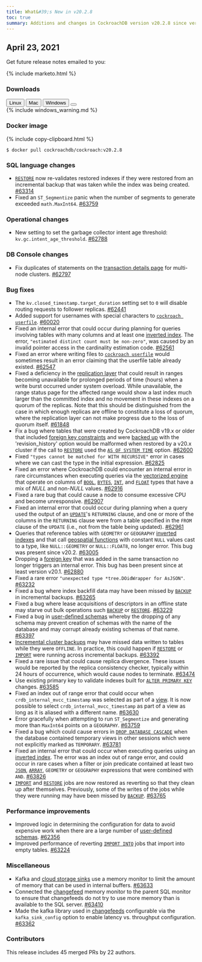 ```yaml
---
title: What&#39;s New in v20.2.8
toc: true
summary: Additions and changes in CockroachDB version v20.2.8 since version v20.2.7
---
```


## April 23, 2021

Get future release notes emailed to you:

{% include marketo.html %}


### Downloads

<div id="os-tabs" class="filters clearfix">
    <a href="https://binaries.cockroachdb.com/cockroach-v20.2.8.linux-amd64.tgz"><button id="linux" class="filter-button" data-scope="linux" data-eventcategory="linux-binary-release-notes">Linux</button></a>
    <a href="https://binaries.cockroachdb.com/cockroach-v20.2.8.darwin-10.9-amd64.tgz"><button id="mac" class="filter-button" data-scope="mac" data-eventcategory="mac-binary-release-notes">Mac</button></a>
    <a href="https://binaries.cockroachdb.com/cockroach-v20.2.8.windows-6.2-amd64.zip"><button id="windows" class="filter-button" data-scope="windows" data-eventcategory="windows-binary-release-notes">Windows</button></a>
    <a href="https://binaries.cockroachdb.com/cockroach-v20.2.8.src.tgz"><button id="source" class="filter-button" data-scope="source" data-eventcategory="source-release-notes"></a>
</div>

<section class="filter-content" data-scope="windows">
{% include windows_warning.md %}
</section>

### Docker image

{% include copy-clipboard.html %}
~~~shell
$ docker pull cockroachdb/cockroach:v20.2.8
~~~

### SQL language changes

- [`RESTORE`](../v20.2/restore.html) now re-validates restored indexes if they were restored from an incremental backup that was taken while the index was being created. [#63314][#63314]
- Fixed an `ST_Segmentize` panic when the number of segments to generate exceeded `math.MaxInt64`. [#63759][#63759]

### Operational changes

- New setting to set the garbage collector intent age threshold: `kv.gc.intent_age_threshold`. [#62788][#62788]

### DB Console changes

- Fix duplicates of statements on the [transaction details page](../v20.2/ui-transactions-page.html) for multi-node clusters. [#62797][#62797]

### Bug fixes

- The `kv.closed_timestamp.target_duration` setting set to `0` will disable routing requests to follower replicas. [#62441][#62441]
- Added support for usernames with special characters to [`cockroach userfile`](../v20.2/use-userfile-for-bulk-operations.html). [#60020][#60020]
- Fixed an internal error that could occur during planning for queries involving tables with many columns and at least one [inverted index](../v20.2/inverted-indexes.html). The error, `"estimated distinct count must be non-zero"`, was caused by an invalid pointer access in the cardinality estimation code. [#62561][#62561]
- Fixed an error where writing files to [`cockroach userfile`](../v20.2/use-userfile-for-bulk-operations.html) would sometimes result in an error claiming that the userfile table already existed. [#62547][#62547]
- Fixed a deficiency in the [replication layer](../v20.2/architecture/replication-layer.html) that could result in ranges becoming unavailable for prolonged periods of time (hours) when a write burst occurred under system overload. While unavailable, the range status page for the affected range would show a last index much larger than the committed index and no movement in these indexes on a quorum of the replicas. Note that this should be distinguished from the case in which enough replicas are offline to constitute a loss of quorum, where the replication layer can not make progress due to the loss of quorum itself. [#61848][#61848]
- Fix a bug where tables that were created by CockroachDB v19.x or older that included [foreign key constraints](../v20.2/foreign-key.html) and were [backed up](../v20.2/backup.html) with the 'revision_history' option would be malformed when restored by a v20.x cluster if the call to [`RESTORE`](../v20.2/restore.html) used the [`AS OF SYSTEM TIME`](../v20.2/as-of-system-time.html) option. [#62600][#62600]
- Fixed `"types cannot be matched for WITH RECURSIVE"` error in cases where we can cast the type in the initial expression. [#62825][#62825]
- Fixed an error where CockroachDB could encounter an internal error in rare circumstances when executing queries via the [vectorized engine](../v20.2/vectorized-execution.html) that operate on columns of [`BOOL`](../v20.2/bool.html), [`BYTES`](../v20.2/bytes.html), [`INT`](../v20.2/int.html), and [`FLOAT`](../v20.2/float.html) types that have a mix of _NULL_ and non-_NULL_ values. [#62916][#62916]
- Fixed a rare bug that could cause a node to consume excessive CPU and become unresponsive. [#62907][#62907]
- Fixed an internal error that could occur during planning when a query used the output of an [`UPDATE`](../v20.2/update.html)'s `RETURNING` clause, and one or more of the columns in the `RETURNING` clause were from a table specified in the `FROM` clause of the `UPDATE` (i.e., not from the table being updated). [#62961][#62961]
- Queries that reference tables with `GEOMETRY` or `GEOGRAPHY` [inverted indexes](../v20.2/spatial-indexes.html) and that call [geospatial functions](../v20.2/spatial-features.html) with constant `NULL` values cast to a type, like `NULL::GEOMETRY` or `NULL::FLOAT8`, no longer error. This bug was present since v20.2. [#63005][#63005]
- Dropping a [foreign key](../v20.2/foreign-key.html) that was added in the same transaction no longer triggers an internal error. This bug has been present since at least version v20.1. [#62880][#62880]
- Fixed a rare error `"unexpected type *tree.DOidWrapper for AsJSON"`. [#63232][#63232]
- Fixed a bug where index backfill data may have been missed by [`BACKUP`](../v20.2/backup.html) in incremental backups. [#63265][#63265]
- Fixed a bug where lease acquisitions of descriptors in an offline state may starve out bulk operations such [`BACKUP`](../v20.2/backup.html) or [`RESTORE`](../v20.2/restore.html). [#63229][#63229]
- Fixed a bug in [user-defined schemas](../v20.2/create-schema.html) whereby the dropping of any schema may prevent creation of schemas with the name of the database and may corrupt already existing schemas of that name. [#63397][#63397]
- [Incremental cluster backups](../v20.2/take-full-and-incremental-backups.html) may have missed data written to tables while they were `OFFLINE`. In practice, this could happen if [`RESTORE`](../v20.2/restore.html) or [`IMPORT`](../v20.2/import.html) were running across incremental backups. [#63392][#63392]
- Fixed a rare issue that could cause replica divergence. These issues would be reported by the replica consistency checker, typically within 24 hours of occurrence, which would cause nodes to terminate. [#63474][#63474]
- Use existing primary key to validate indexes built for [`ALTER PRIMARY KEY`](../v20.2/alter-primary-key.html) changes. [#63585][#63585]
- Fixed an index out of range error that could occur when `crdb_internal_mvcc_timestamp` was selected as part of a [view](../v20.2/views.html). It is now possible to select `crdb_internal_mvcc_timestamp` as part of a view as long as it is aliased with a different name. [#63630][#63630]
- Error gracefully when attempting to run `ST_Segmentize` and generating more than `MaxInt64` points on a `GEOGRAPHY`. [#63759][#63759]
- Fixed a bug which could cause errors in [`DROP DATABASE CASCADE`](../v20.2/drop-database.html) when the database contained temporary views in other sessions which were not explicitly marked as `TEMPORARY`. [#63781][#63781]
- Fixed an internal error that could occur when executing queries using an [inverted index](../v20.2/inverted-indexes.html). The error was an index out of range error, and could occur in rare cases when a filter or join predicate contained at least two [`JSON`](../v20.2/jsonb.html), [`ARRAY`](../v20.2/array.html), `GEOMETRY` or `GEOGRAPHY` expressions that were combined with `AND`. [#63826][#63826]
- [`IMPORT`](../v20.2/import.html) and [`RESTORE`](../v20.2/restore.html) jobs are now restored as reverting so that they clean up after themselves. Previously, some of the writes of the jobs while they were running may have been missed by [`BACKUP`](../v20.2/backup.html). [#63765][#63765]

### Performance improvements

- Improved logic in determining the configuration for data to avoid expensive work when there are a large number of [user-defined schemas](../v20.2/create-schema.html). [#62356][#62356]
- Improved performance of reverting [`IMPORT INTO`](../v20.2/import-into.html) jobs that import into empty tables. [#63224][#63224]

### Miscellaneous

- Kafka and [cloud storage sinks](../v20.2/stream-data-out-of-cockroachdb-using-changefeeds.html#create-a-changefeed-connected-to-a-cloud-storage-sink) use a memory monitor to limit the amount of memory that can be used in internal buffers. [#63633][#63633]
- Connected the [changefeed](../v20.2/stream-data-out-of-cockroachdb-using-changefeeds.html) memory monitor to the parent SQL monitor to ensure that changefeeds do not try to use more memory than is available to the SQL server. [#63410][#63410]
- Made the kafka library used in [changefeeds](../v20.2/stream-data-out-of-cockroachdb-using-changefeeds.html) configurable via the `kafka_sink_config` option to enable latency vs. throughput configuration. [#63362][#63362]

### Contributors

This release includes 45 merged PRs by 22 authors.

[#60020]: https://github.com/cockroachdb/cockroach/pull/60020
[#61848]: https://github.com/cockroachdb/cockroach/pull/61848
[#62356]: https://github.com/cockroachdb/cockroach/pull/62356
[#62441]: https://github.com/cockroachdb/cockroach/pull/62441
[#62547]: https://github.com/cockroachdb/cockroach/pull/62547
[#62561]: https://github.com/cockroachdb/cockroach/pull/62561
[#62600]: https://github.com/cockroachdb/cockroach/pull/62600
[#62788]: https://github.com/cockroachdb/cockroach/pull/62788
[#62797]: https://github.com/cockroachdb/cockroach/pull/62797
[#62825]: https://github.com/cockroachdb/cockroach/pull/62825
[#62880]: https://github.com/cockroachdb/cockroach/pull/62880
[#62907]: https://github.com/cockroachdb/cockroach/pull/62907
[#62916]: https://github.com/cockroachdb/cockroach/pull/62916
[#62961]: https://github.com/cockroachdb/cockroach/pull/62961
[#63005]: https://github.com/cockroachdb/cockroach/pull/63005
[#63224]: https://github.com/cockroachdb/cockroach/pull/63224
[#63229]: https://github.com/cockroachdb/cockroach/pull/63229
[#63232]: https://github.com/cockroachdb/cockroach/pull/63232
[#63265]: https://github.com/cockroachdb/cockroach/pull/63265
[#63314]: https://github.com/cockroachdb/cockroach/pull/63314
[#63362]: https://github.com/cockroachdb/cockroach/pull/63362
[#63392]: https://github.com/cockroachdb/cockroach/pull/63392
[#63397]: https://github.com/cockroachdb/cockroach/pull/63397
[#63410]: https://github.com/cockroachdb/cockroach/pull/63410
[#63474]: https://github.com/cockroachdb/cockroach/pull/63474
[#63585]: https://github.com/cockroachdb/cockroach/pull/63585
[#63630]: https://github.com/cockroachdb/cockroach/pull/63630
[#63633]: https://github.com/cockroachdb/cockroach/pull/63633
[#63759]: https://github.com/cockroachdb/cockroach/pull/63759
[#63765]: https://github.com/cockroachdb/cockroach/pull/63765
[#63781]: https://github.com/cockroachdb/cockroach/pull/63781
[#63826]: https://github.com/cockroachdb/cockroach/pull/63826
